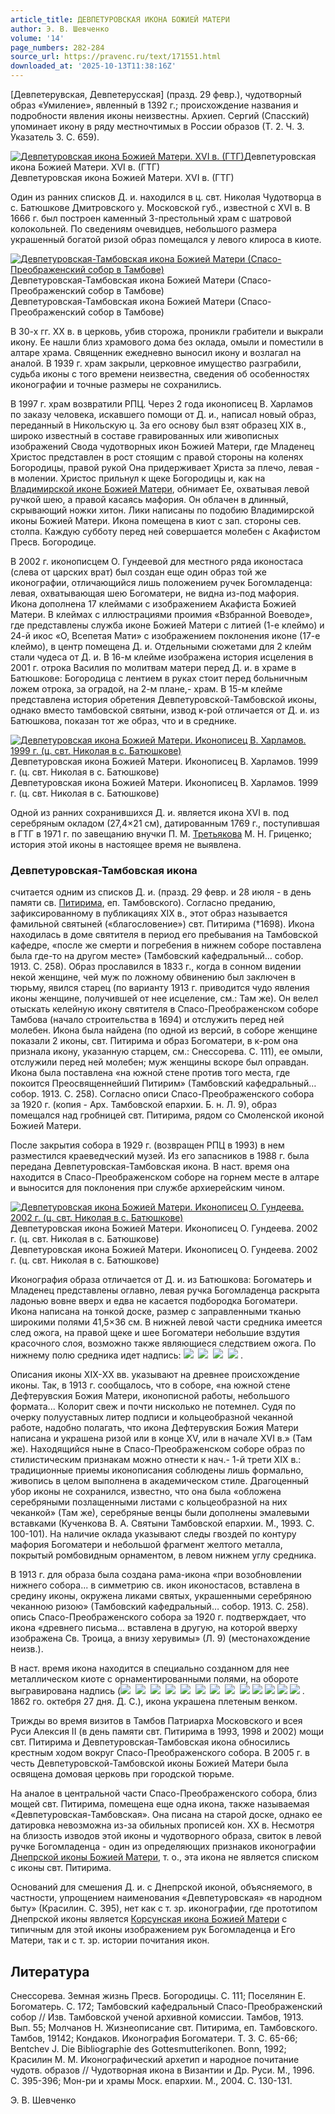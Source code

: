 ```yaml
---
article_title: ДЕВПЕТУРОВСКАЯ ИКОНА БОЖИЕЙ МАТЕРИ
author: Э. В. Шевченко
volume: '14'
page_numbers: 282-284
source_url: https://pravenc.ru/text/171551.html
downloaded_at: '2025-10-13T11:38:16Z'
---
```


[Девпетерувская, Девпетерусская] (празд. 29 февр.), чудотворный образ «Умиление», явленный в 1392 г.; происхождение названия и подробности явления иконы неизвестны. Архиеп. Сергий (Спасский) упоминает икону в ряду местночтимых в России образов (Т. 2. Ч. 3. Указатель 3. С. 659).

[![Девпетуровская икона Божией Матери. XVI в. (ГТГ)](https://pravenc.ru/data/894/478/1234/i200.jpg "Кликните для увеличения картинки")](https://pravenc.ru/data/894/478/1234/i400.jpg)Девпетуровская икона Божией Матери. XVI в. (ГТГ)  
Девпетуровская икона Божией Матери. XVI в. (ГТГ)

Один из ранних списков Д. и. находился в ц. свт. Николая Чудотворца в с. Батюшкове Дмитровского у. Московской губ., известной с XVI в. В 1666 г. был построен каменный 3-престольный храм с шатровой колокольней. По сведениям очевидцев, небольшого размера украшенный богатой ризой образ помещался у левого клироса в киоте.

[![Девпетуровская-Тамбовская икона Божией Матери (Спасо-Преображенский собор в Тамбове)](https://pravenc.ru/data/284/478/1234/i200.jpg "Кликните для увеличения картинки")](https://pravenc.ru/data/284/478/1234/i400.jpg)Девпетуровская-Тамбовская икона Божией Матери (Спасо-Преображенский собор в Тамбове)  
Девпетуровская-Тамбовская икона Божией Матери (Спасо-Преображенский собор в Тамбове)

В 30-х гг. XX в. в церковь, убив сторожа, проникли грабители и выкрали икону. Ее нашли близ храмового дома без оклада, омыли и поместили в алтаре храма. Священник ежедневно выносил икону и возлагал на аналой. В 1939 г. храм закрыли, церковное имущество разграбили, судьба иконы с того времени неизвестна, сведения об особенностях иконографии и точные размеры не сохранились.

В 1997 г. храм возвратили РПЦ. Через 2 года иконописец В. Харламов по заказу человека, искавшего помощи от Д. и., написал новый образ, переданный в Никольскую ц. За его основу был взят образец XIX в., широко известный в составе гравированных или живописных изображений Свода чудотворных икон Божией Матери, где Младенец Христос представлен в рост стоящим с правой стороны на коленях Богородицы, правой рукой Она придерживает Христа за плечо, левая - в молении. Христос прильнул к щеке Богородицы и, как на [Владимирской иконе Божией Матери](<https://pravenc.ru/text/Владимирской иконе Божией Матери.html>), обнимает Ее, охватывая левой ручкой шею, а правой касаясь мафория. Он облачен в длинный, скрывающий ножки хитон. Лики написаны по подобию Владимирской иконы Божией Матери. Икона помещена в киот с зап. стороны сев. столпа. Каждую субботу перед ней совершается молебен с Акафистом Пресв. Богородице.

В 2002 г. иконописцем О. Гундеевой для местного ряда иконостаса (слева от царских врат) был создан еще один образ той же иконографии, отличающийся лишь положением ручек Богомладенца: левая, охватывающая шею Богоматери, не видна из-под мафория. Икона дополнена 17 клеймами с изображением Акафиста Божией Матери. В клеймах с иллюстрациями проимия «Взбранной Воеводе», где представлены служба иконе Божией Матери с литией (1-е клеймо) и 24-й икос «О, Всепетая Мати» с изображением поклонения иконе (17-е клеймо), в центр помещена Д. и. Отдельными сюжетами для 2 клейм стали чудеса от Д. и. В 16-м клейме изображена история исцеления в 2001 г. отрока Василия по молитвам матери перед Д. и. в храме в Батюшкове: Богородица с лентием в руках стоит перед больничным ложем отрока, за оградой, на 2-м плане,- храм. В 15-м клейме представлена история обретения Девпетуровской-Тамбовской иконы, однако вместо тамбовской святыни, извод к-рой отличается от Д. и. из Батюшкова, показан тот же образ, что и в среднике.

[![Девпетуровская икона Божией Матери. Иконописец В. Харламов. 1999 г. (ц. свт. Николая в с. Батюшкове)](https://pravenc.ru/data/312/478/1234/i200.jpg "Кликните для увеличения картинки")](https://pravenc.ru/data/312/478/1234/i400.jpg)Девпетуровская икона Божией Матери. Иконописец В. Харламов. 1999 г. (ц. свт. Николая в с. Батюшкове)  
Девпетуровская икона Божией Матери. Иконописец В. Харламов. 1999 г. (ц. свт. Николая в с. Батюшкове)

Одной из ранних сохранившихся Д. и. является икона XVI в. под серебряным окладом (27,4×21 см), датированным 1769 г., поступившая в ГТГ в 1971 г. по завещанию внучки П. М. [Третьякова](https://pravenc.ru/text/Третьякова.html) М. Н. Гриценко; история этой иконы в настоящее время не выявлена.

### Девпетуровская-Тамбовская икона

считается одним из списков Д. и. (празд. 29 февр. и 28 июля - в день памяти св. [Питирима](https://pravenc.ru/text/Питирим.html), еп. Тамбовского). Согласно преданию, зафиксированному в публикациях XIX в., этот образ называется фамильной святыней («благословение») свт. Питирима (†1698). Икона находилась в доме святителя в период его пребывания на Тамбовской кафедре, «после же смерти и погребения в нижнем соборе поставлена была где-то на другом месте» (Тамбовский кафедральный… собор. 1913. С. 258). Образ прославился в 1833 г., когда в сонном видении некой женщине, чей муж по ложному обвинению был заключен в тюрьму, явился старец (по варианту 1913 г. приводится чудо явления иконы женщине, получившей от нее исцеление, см.: Там же). Он велел отыскать келейную икону святителя в Спасо-Преображенском соборе Тамбова (начало строительства в 1694) и отслужить перед ней молебен. Икона была найдена (по одной из версий, в соборе женщине показали 2 иконы, свт. Питирима и образ Богоматери, в к-ром она признала икону, указанную старцем, см.: Снессорева. С. 111), ее омыли, отслужили перед ней молебен; муж женщины вскоре был оправдан. Икона была поставлена «на южной стене против того места, где покоится Преосвященнейший Питирим» (Тамбовский кафедральный… собор. 1913. С. 258). Согласно описи Спасо-Преображенского собора за 1920 г. (копия - Арх. Тамбовской епархии. Б. н. Л. 9), образ помещался над гробницей свт. Питирима, рядом со Смоленской иконой Божией Матери.

После закрытия собора в 1929 г. (возвращен РПЦ в 1993) в нем разместился краеведческий музей. Из его запасников в 1988 г. была передана Девпетуровская-Тамбовская икона. В наст. время она находится в Спасо-Преображенском соборе на горнем месте в алтаре и выносится для поклонения при службе архиерейским чином.

[![Девпетуровская икона Божией Матери. Иконописец О. Гундеева. 2002 г. (ц. свт. Николая в с. Батюшкове)](https://pravenc.ru/data/278/478/1234/i200.jpg "Кликните для увеличения картинки")](https://pravenc.ru/data/278/478/1234/i400.jpg)Девпетуровская икона Божией Матери. Иконописец О. Гундеева. 2002 г. (ц. свт. Николая в с. Батюшкове)  
Девпетуровская икона Божией Матери. Иконописец О. Гундеева. 2002 г. (ц. свт. Николая в с. Батюшкове)

Иконография образа отличается от Д. и. из Батюшкова: Богоматерь и Младенец представлены оглавно, левая ручка Богомладенца раскрыта ладонью вовне вверх и едва не касается подбородка Богоматери. Икона написана на тонкой доске, размер с заправленными тканью широкими полями 41,5×36 см. В нижней левой части средника имеется след ожога, на правой щеке и шее Богоматери небольшие вздутия красочного слоя, возможно также являющиеся следствием ожога. По нижнему полю средника идет надпись: ![](https://pravenc.ru/char/26526/l7xe1./image.png)  ![](https://pravenc.ru/char/26526/xefxf0xf17xf2xfbxff./image.png)  ![](https://pravenc.ru/char/26526/xe1xf67xfb./image.png)  ![](https://pravenc.ru/char/26526/xe4xe5xe2xefxfaxf2xe5xf0xa5xe2xf1xeaxe8xff/image.png) .

Описания иконы XIX-ХХ вв. указывают на древнее происхождение иконы. Так, в 1913 г. сообщалось, что в соборе, «на южной стене Дефтерувския Божия Матери, иконописной работы, небольшого формата... Колорит свеж и почти нисколько не потемнел. Судя по очерку полууставных литер подписи и кольцеобразной чеканной работе, надобно полагать, что икона Дефтерувския Божия Матери написана и украшена ризой или в конце XV, или в начале XVI в.» (Там же). Находящийся ныне в Спасо-Преображенском соборе образ по стилистическим признакам можно отнести к нач.- 1-й трети XIX в.: традиционные приемы иконописания соблюдены лишь формально, живопись в целом выполнена в академическом стиле. Драгоценный убор иконы не сохранился, известно, что она была «обложена серебряными позлащенными листами с кольцеобразной на них чеканкой» (Там же), серебряные венцы были дополнены эмалевыми вставками (Кученкова В. А. Святыни Тамбовской епархии. М., 1993. С. 100-101). На наличие оклада указывают следы гвоздей по контуру мафория Богоматери и небольшой фрагмент желтого металла, покрытый ромбовидным орнаментом, в левом нижнем углу средника.

В 1913 г. для образа была создана рама-икона «при возобновлении нижнего собора... в симметрию св. икон иконостасов, вставлена в средину иконы, окружена ликами святых, украшенными серебряною чеканною ризою» (Тамбовский кафедральный… собор. 1913. С. 258). опись Спасо-Преображенского собора за 1920 г. подтверждает, что икона «древнего письма... вставлена в другую, на которой вверху изображена Св. Троица, а внизу херувимы» (Л. 9) (местонахождение неизв.).

В наст. время икона находится в специально созданном для нее металлическом киоте с орнаментированными полями, на обороте выгравирована надпись (![](https://pravenc.ru/char/26526/xc2xf1xe5/image.png)  
![](https://pravenc.ru/char/26526/xf3xefxeexe2xe0xedxe8xe5/image.png)  ![](https://pravenc.ru/char/26526/xecxeexe5/image.png)  
![](https://pravenc.ru/char/26526/xedxe0/image.png)  ![](https://pravenc.ru/char/26526/Txff/image.png)  ![](https://pravenc.ru/char/26526/xe2xeexe7xebxe0xe3xe0xfe/image.png)  
![](https://pravenc.ru/char/26526/xccxe0xf2xe8/image.png)  
![](https://pravenc.ru/char/26526/xc1xe6exff/image.png)  ![](<https://pravenc.ru/char/26526/xf1xeexf5xf0xe0xedxe8 /image.png>) ![](<https://pravenc.ru/char/26526/ xecxff /image.png>) ![](<https://pravenc.ru/char/26526/ xefxeexe4xfa /image.png>) ![](<https://pravenc.ru/char/26526/ xeaxf0xeexe2xeexecxfa /image.png>) ![](<https://pravenc.ru/char/26526/ Txe2xeexe8xecxfa/image.png>) .
1862 го. октебря 27 дня. Д. С.), икона украшена плетеным венком.

Трижды во время визитов в Тамбов Патриарха Московского и всея Руси Алексия II (в день памяти свт. Питирима в 1993, 1998 и 2002) мощи свт. Питирима и Девпетуровская-Тамбовская икона обносились крестным ходом вокруг Спасо-Преображенского собора. В 2005 г. в честь Девпетуровской-Тамбовской иконы Божией Матери была освящена домовая церковь при городской тюрьме.

На аналое в центральной части Спасо-Преображенского собора, близ мощей свт. Питирима, помещена еще одна икона, также называемая «Девпетуровская-Тамбовская». Она писана на старой доске, однако ее датировка невозможна из-за обильных прописей кон. XX в. Несмотря на близость изводов этой иконы и чудотворного образа, свиток в левой ручке Богомладенца - один из определяющих признаков иконографии [Днепрской иконы Божией Матери](<https://pravenc.ru/text/Днепрской иконы Божией Матери.html>), т. о., эта икона не является списком с иконы свт. Питирима.

Оснований для смешения Д. и. с Днепрской иконой, объясняемого, в частности, упрощением наименования «Девпетуровская» «в народном быту» (Красилин. С. 395), нет как с т. зр. иконографии, где прототипом Днепрской иконы является [Корсунская икона Божией Матери](<https://pravenc.ru/text/Корсунская икона Божией Матери.html>) с типичным для этой иконы изображением рук Богомладенца и Его Матери, так и с т. зр. истории почитания икон.

## Литература

Снессорева. Земная жизнь Пресв. Богородицы. С. 111; Поселянин Е. Богоматерь. С. 172; Тамбовский кафедральный Спасо-Преображенский собор // Изв. Тамбовской ученой архивной комиссии. Тамбов, 1913. Вып. 55; Молчанов Н. Жизнеописание свт. Питирима, еп. Тамбовского. Тамбов, 19142; Кондаков. Иконография Богоматери. Т. 3. С. 65-66; Bentchev J. Die Bibliographie des Gottesmutterikonen. Bonn, 1992; Красилин М. М. Иконографический архетип и народное почитание чудотв. образов // Чудотворная икона в Византии и Др. Руси. М., 1996. С. 395-396; Мон-ри и храмы Моск. епархии. М., 2004. С. 130-131.

Э. В. Шевченко
